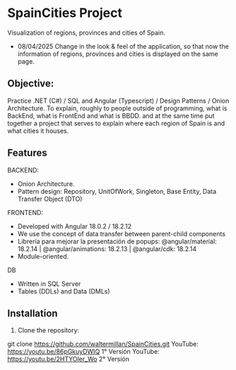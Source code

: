 # SpainCities Project
Visualization of regions, provinces and cities of Spain.

- 08/04/2025 Change in the look & feel of the application, so that now the information of regions, provinces and cities is displayed on the same page.

## Objective:

Practice .NET (C#) / SQL and Angular (Typescript) / Design Patterns / Onion Architecture.
To explain, roughly to people outside of programming, what is BackEnd, what is FrontEnd and what is BBDD.
and at the same time put together a project that serves to explain where each region of Spain is and what cities it houses.

## Features

BACKEND:
- Onion Architecture.
- Pattern design: Repository, UnitOfWork, Singleton, Base Entity, Data Transfer Object (DTO)

FRONTEND:
- Developed with Angular 18.0.2 / 18.2.12
- We use the concept of data transfer between parent-child components
- Librería para mejorar la presentación de popups: @angular/material: 18.2.14 | @angular/animations: 18.2.13 | @angular/cdk: 18.2.14
- Module-oriented.

DB
- Written in SQL Server
- Tables (DDLs) and Data (DMLs)

## Installation

1. Clone the repository:

git clone https://github.com/waltermillan/SpainCities.git
YouTube: https://youtu.be/86pGkuyDWIQ 1° Versión
YouTube: https://youtu.be/2HTYOler_Wo 2° Versión

